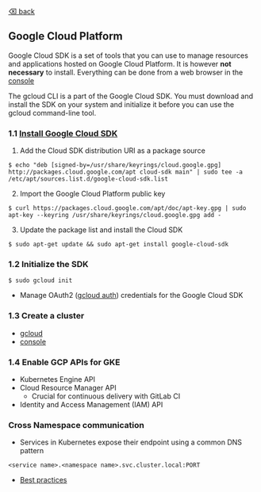 [⌫ back](../KUBERNETES.md)

## Google Cloud Platform
Google Cloud SDK is a set of tools that you can use to manage resources and applications hosted on Google Cloud Platform. It is however **not necessary** to install. Everything can be done from a web browser in the [console](https://console.cloud.google.com/)

The gcloud CLI is a part of the Google Cloud SDK. You must download and install the SDK on your system and initialize it before you can use the gcloud command-line tool.

### 1.1 [Install Google Cloud SDK](https://cloud.google.com/sdk/docs/quickstart-debian-ubuntu)
1. Add the Cloud SDK distribution URI as a package source
```
$ echo "deb [signed-by=/usr/share/keyrings/cloud.google.gpg] http://packages.cloud.google.com/apt cloud-sdk main" | sudo tee -a /etc/apt/sources.list.d/google-cloud-sdk.list
```

2. Import the Google Cloud Platform public key
```
$ curl https://packages.cloud.google.com/apt/doc/apt-key.gpg | sudo apt-key --keyring /usr/share/keyrings/cloud.google.gpg add -
```

3. Update the package list and install the Cloud SDK
```
$ sudo apt-get update && sudo apt-get install google-cloud-sdk
```

### 1.2 Initialize the SDK
```
$ sudo gcloud init
```
- Manage OAuth2 ([gcloud auth](https://cloud.google.com/sdk/gcloud/reference/auth/)) credentials for the Google Cloud SDK

### 1.3 Create a cluster
 - [gcloud](https://cloud.google.com/kubernetes-engine/docs/how-to/creating-a-cluster?refresh=1)
 - [console](https://console.cloud.google.com/kubernetes/)

### 1.4 Enable GCP APIs for GKE
 - Kubernetes Engine API
 - Cloud Resource Manager API
   - Crucial for continuous delivery with GitLab CI
 - Identity and Access Management (IAM) API	

### Cross Namespace communication 
 - Services in Kubernetes expose their endpoint using a common DNS pattern
```
<service name>.<namespace name>.svc.cluster.local:PORT
```
- [Best practices](https://cloud.google.com/blog/products/gcp/kubernetes-best-practices-organizing-with-namespaces)
